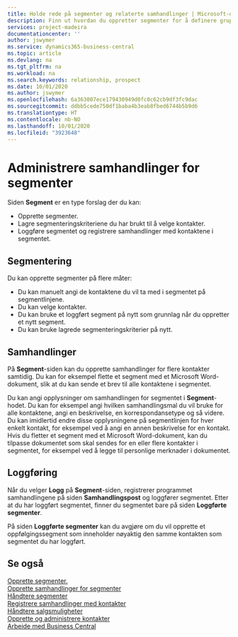 ```yaml
---
title: Holde rede på segmenter og relaterte samhandlinger | Microsoft-dokumentasjon
description: Finn ut hvordan du oppretter segmenter for å definere grupper med kontakter og angi samhandlinger for segmenter.
services: project-madeira
documentationcenter: ''
author: jswymer
ms.service: dynamics365-business-central
ms.topic: article
ms.devlang: na
ms.tgt_pltfrm: na
ms.workload: na
ms.search.keywords: relationship, prospect
ms.date: 10/01/2020
ms.author: jswymer
ms.openlocfilehash: 6a363007ece179430949d0fc0c62cb9df3fc9dac
ms.sourcegitcommit: ddbb5cede750df1baba4b3eab8fbed6744b5b9d6
ms.translationtype: HT
ms.contentlocale: nb-NO
ms.lasthandoff: 10/01/2020
ms.locfileid: "3923648"
---
```

# <a name="manage-interactions-for-segments"></a>Administrere samhandlinger for segmenter
Siden **Segment** er en type forslag der du kan:

* Opprette segmenter.
* Lagre segmenteringskriteriene du har brukt til å velge kontakter.
* Loggføre segmentet og registrere samhandlinger med kontaktene i segmentet.

## <a name="segmenting"></a>Segmentering
Du kan opprette segmenter på flere måter:

* Du kan manuelt angi de kontaktene du vil ta med i segmentet på segmentlinjene.
* Du kan velge kontakter.
* Du kan bruke et loggført segment på nytt som grunnlag når du oppretter et nytt segment.
* Du kan bruke lagrede segmenteringskriterier på nytt.

## <a name="interactions"></a>Samhandlinger
På **Segment**-siden kan du opprette samhandlinger for flere kontakter samtidig. Du kan for eksempel flette et segment med et Microsoft Word-dokument, slik at du kan sende et brev til alle kontaktene i segmentet.

Du kan angi opplysninger om samhandlingen for segmentet i **Segment**-hodet. Du kan for eksempel angi hvilken samhandlingsmal du vil bruke for alle kontaktene, angi en beskrivelse, en korrespondansetype og så videre. Du kan imidlertid endre disse opplysningene på segmentlinjen for hver enkelt kontakt, for eksempel ved å angi en annen beskrivelse for en kontakt. Hvis du fletter et segment med et Microsoft Word-dokument, kan du tilpasse dokumentet som skal sendes for en eller flere kontakter i segmentet, for eksempel ved å legge til personlige merknader i dokumentet.

## <a name="logging"></a>Loggføring
Når du velger **Logg** på **Segment**-siden, registrerer programmet samhandlingene på siden **Samhandlingspost** og loggfører segmentet. Etter at du har loggført segmentet, finner du segmentet bare på siden **Loggførte segmenter**.

På siden **Loggførte segmenter** kan du avgjøre om du vil opprette et oppfølgingssegment som inneholder nøyaktig den samme kontakten som segmentet du har loggført.

## <a name="see-also"></a>Se også
[Opprette segmenter.](marketing-how-create-segment.md)  
[Opprette samhandlinger for segmenter](marketing-how-create-interactions.md)  
[Håndtere segmenter](marketing-segments.md)  
[Registrere samhandlinger med kontakter](marketing-interactions.md)  
[Håndtere salgsmuligheter](marketing-manage-sales-opportunities.md)  
[Opprette og administrere kontakter](marketing-contacts.md)  
[Arbeide med Business Central](ui-work-product.md)
